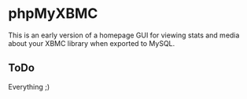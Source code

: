 # phpMyXBMC

This is an early version of a homepage GUI for viewing stats and media about your XBMC library when exported to MySQL.

## ToDo

Everything ;)